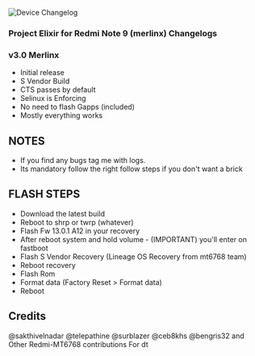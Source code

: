 ![Device Changelog](https://i.imgur.com/C0Wcdr5.png)
### Project Elixir for Redmi Note 9 (merlinx) Changelogs

### v3.0 Merlinx
- Initial release
- S Vendor Build
- CTS passes by default
- Selinux is Enforcing
- No need to flash Gapps (included)
- Mostly everything works

## NOTES 
- If you find any bugs tag me with logs.
- Its mandatory follow the right follow steps if you don't want a brick

## FLASH STEPS

- Download the latest build
- Reboot to shrp or twrp (whatever)
- Flash Fw 13.0.1 A12 in your recovery
- After reboot system and hold volume - (IMPORTANT) you'll enter on fastboot
- Flash S Vendor Recovery (Lineage OS Recovery from mt6768 team)
- Reboot recovery
- Flash Rom
- Format data (Factory Reset > Format data)
- Reboot

## Credits
@sakthivelnadar @telepathine @surblazer  @ceb8khs @bengris32 and Other Redmi-MT6768 contributions  For dt